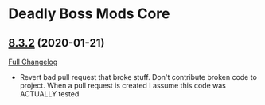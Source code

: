 # Deadly Boss Mods Core

## [8.3.2](https://github.com/DeadlyBossMods/DeadlyBossMods/tree/8.3.2) (2020-01-21)
[Full Changelog](https://github.com/DeadlyBossMods/DeadlyBossMods/compare/8.3.1...8.3.2)

- Revert bad pull request that broke stuff. Don't contribute broken code to project. When a pull request is created I assume this code was ACTUALLY tested  
